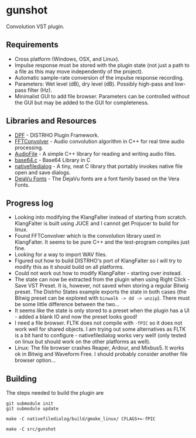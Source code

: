 # gunshot

Convolution VST plugin.

## Requirements

- Cross platform (Windows, OSX, and Linux).
- Impulse response must be stored with the plugin state (not just a path to a file as this may move independently of the project).
- Automatic sample-rate conversion of the impulse response recording.
- Parameters: Wet level (dB), dry level (dB). Possibly high-pass and low-pass filter (Hz).
- Minimalist GUI to add file browser. Parameters can be controlled without the GUI but may be added to the GUI for completeness.

## Libraries and Resources

- [DPF](https://github.com/DISTRHO/DPF) - DISTRHO Plugin Framework.
- [FFTConvolver](https://github.com/HiFi-LoFi/FFTConvolver) - Audio convolution algorithm in C++ for real time audio processing.
- [AudioFile](https://github.com/adamstark/AudioFile) - A simple C++ library for reading and writing audio files.
- [base64.c](https://github.com/joedf/base64.c) - Base64 Library in C
- [nativefiledialog](https://github.com/mlabbe/nativefiledialog) - A tiny, neat C library that portably invokes native file open and save dialogs. 
- [DejaVu Fonts](https://dejavu-fonts.github.io/) - The DejaVu fonts are a font family based on the Vera Fonts.

## Progress log

- Looking into modifying the KlangFalter instead of starting from scratch. KlangFalter is built using JUCE and I cannot get Projucer to build for linux.
- Found FFTConvolver which is the convolution library used in KlangFalter. It seems to be pure C++ and the test-program compiles just fine.
- Looking for a way to import WAV files.
- Figured out how to build DISTRHO's port of KlangFalter so I will try to modify this as it should build on all platforms.
- Could not work out how to modify KlangFalter - starting over instead.
- The state can now be extracted from the plugin when using Right Click - Save VST Preset. It is, however, not saved when storing a regular Bitwig preset. The Distrho States example exports the state in both cases (the Bitwig preset can be explored with `binwalk -> dd -> unzip`). There must be some little difference between the two...
- It seems like the state is only stored to a preset when the plugin has a UI - added a blank IO and now the preset looks good!
- I need a file browser. FLTK does not compile with `-fPIC` so it does not work well for shared objects. I am trying out some alternatives as FLTK is a bit hard to configure - nativefiledialog works very well! (only tested on linux but should work on the other platforms as well).
- Linux: The file browser crashes Reaper, Ardour, and Mixbus5. It works ok in Bitwig and Waveform Free. I should probably consider another file browser option...

## Building

The steps needed to build the plugin are

    git submodule init
    git submodule update

    make -C nativefiledialog/build/gmake_linux/ CFLAGS+=-fPIC

    make -C src/gunshot
